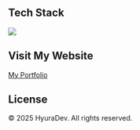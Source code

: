 ## Tech Stack
<p>
  <img src="https://skillicons.dev/icons?i=astro,tailwind,vite&perline=7" />
</p>

## Visit My Website 
[My Portfolio](https://bookoo-five.vercel.app/)


## License
© 2025 HyuraDev. All rights reserved.

